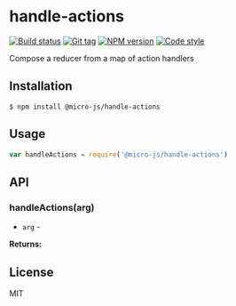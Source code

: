 
# handle-actions

[![Build status][travis-image]][travis-url]
[![Git tag][git-image]][git-url]
[![NPM version][npm-image]][npm-url]
[![Code style][standard-image]][standard-url]

Compose a reducer from a map of action handlers

## Installation

    $ npm install @micro-js/handle-actions

## Usage

```js
var handleActions = require('@micro-js/handle-actions')

```

## API

### handleActions(arg)

- `arg` -

**Returns:**

## License

MIT

[travis-image]: https://img.shields.io/travis/micro-js/handle-actions.svg?style=flat-square
[travis-url]: https://travis-ci.org/micro-js/handle-actions
[git-image]: https://img.shields.io/github/tag/micro-js/handle-actions.svg
[git-url]: https://github.com/micro-js/handle-actions
[standard-image]: https://img.shields.io/badge/code%20style-standard-brightgreen.svg?style=flat
[standard-url]: https://github.com/feross/standard
[npm-image]: https://img.shields.io/npm/v/@micro-js/handle-actions.svg?style=flat-square
[npm-url]: https://npmjs.org/package/@micro-js/handle-actions
